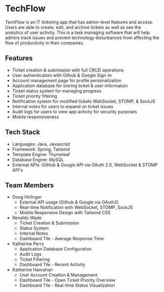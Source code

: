 # TechFlow 

TechFlow is an IT ticketing app that has admin-level features and access. Users are able to create, edit, and archive tickets as well as see the analytics of user activity. This is a task managing software that will help admins track issues and prevent technology disturbances from affecting the flow of productivity in their companies.

## Features
- Ticket creation & submission with full CRUD operations
- User authentication with Github & Google Sign-In
- Account management page for profile personalization
- Application database for storing ticket & user information
- Ticket status system for managing progress
- Ticket priority filtering
- Notification system for modified tickets WebSocket, STOMP, & SockJS
- Internal notes for users to expand on ticket issues
- Audit logs for users to view app activity for security purposes
- Mobile responsiveness 


## Tech Stack
- Languages: Java, Javascript
- Framework: Spring, Tailwind
- Template Engine: Thymeleaf
- Database Engine: MySQL
- External APIs: GitHub & Google API via OAuth 2.0, WebSocket & STOMP API's 


## Team Members
- Doug Hirlinger
  - External API usage (Github & Google via OAuth2)
  - Real-time Notification with WebSocket, STOMP, SockJS
  - Mobile Responsive Design with Tailwind CSS
- Renaldo Wade
  - Ticket Creation & Submission
  - Status System
  - Internal Notes
  - Dashboard Tile - Average Response Time
- Katherine Perry
  - Application Database Configuration
  - Audit Logs
  - Ticket Filtering
  - Dashboard Tile - Recent Activity
- Katherine Hanrahan
  - User Account Creation & Management
  - Dashboard Tile - Open Ticket Priority Overview
  - Dashboard Tile - Real-time Status Visualization 


